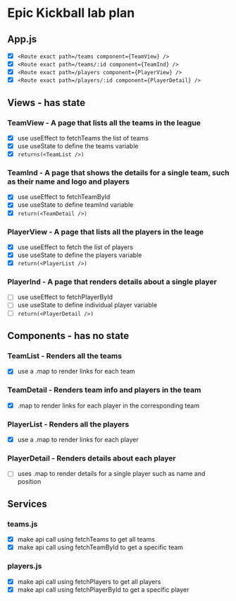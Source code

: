 # Epic Kickball lab plan

## App.js

- [x] `<Route exact path=/teams component={TeamView} />`
- [x] `<Route exact path=/teams/:id component={TeamInd} />`
- [x] `<Route exact path=/players component={PlayerView} /> `
- [x] `<Route exact path=/players/:id component={PlayerDetail} />`

## Views - has state

### TeamView - A page that lists all the teams in the league

- [x] use useEffect to fetchTeams the list of teams
- [x] use useState to define the teams variable
- [x] `returns(<TeamList />)`

### TeamInd - A page that shows the details for a single team, such as their name and logo and players

- [x] use useEffect to fetchTeamById
- [x] use useState to define teamInd variable
- [x] `return(<TeamDetail />)`

### PlayerView - A page that lists all the players in the leage

- [x] use useEffect to fetch the list of players
- [x] use useState to define the players variable
- [x] `return(<PlayerList />)`

### PlayerInd - A page that renders details about a single player

- [ ] use useEffect to fetchPlayerById
- [ ] use useState to define individual player variable
- [ ] `return(<PlayerDetail />)`

## Components - has no state

### TeamList - Renders all the teams

- [x] use a .map to render links for each team

### TeamDetail - Renders team info and players in the team

- [x] .map to render links for each player in the corresponding team

### PlayerList - Renders all the players

- [x] use a .map to render links for each player

### PlayerDetail - Renders details about each player

- [ ] uses .map to render details for a single player such as name and position

## Services

### teams.js

- [x] make api call using fetchTeams to get all teams
- [x] make api call using fetchTeamById to get a specific team

### players.js

- [x] make api call using fetchPlayers to get all players
- [x] make api call using fetchPlayerById to get a specific player
